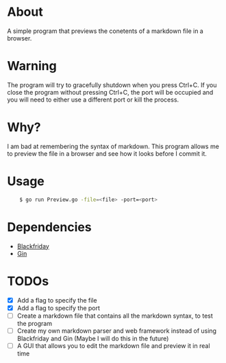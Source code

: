 # About
A simple program that previews the conetents of a markdown file in a browser.

# Warning
The program will try to gracefully shutdown when you press Ctrl+C. If you close the program without pressing Ctrl+C, the port will be occupied and you will need to either use a different port or kill the process.

# Why?
I am bad at remembering the syntax of markdown. This program allows me to preview the file in a browser and see how it looks before I commit it.

# Usage
```bash
    $ go run Preview.go -file=<file> -port=<port>
```

# Dependencies
* [Blackfriday](https://github.com/russross/blackfriday)
* [Gin](https://github.com/gin-gonic/gin)

# TODOs
* [x] Add a flag to specify the file
* [x] Add a flag to specify the port
* [ ] Create a markdown file that contains all the markdown syntax, to test the program
* [ ] Create my own markdown parser and web framework instead of using Blackfriday and Gin (Maybe I will do this in the future)
* [ ] A GUI that allows you to edit the markdown file and preview it in real time
